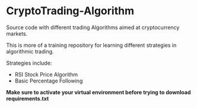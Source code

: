 # CryptoTrading-Algorithm
Source code with different trading Algorithms aimed at cryptocurrency markets.

This is more of a training repository for learning different strategies in algorithmic trading.

Strategies include:
+ RSI Stock Price Algorithm
+ Basic Percentage Following

**Make sure to activate your virtual environment before trying to download requirements.txt**
